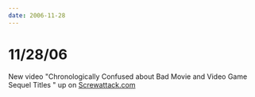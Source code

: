 ```yaml
---
date: 2006-11-28
---
```

# 11/28/06

New video "Chronologically Confused about Bad Movie and Video Game Sequel Titles " up on [Screwattack.com](https://web.archive.org/web/20091114225947/http://screwattack.com/)